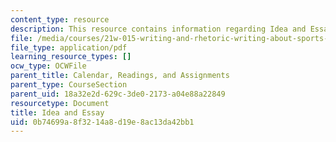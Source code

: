 ```yaml
---
content_type: resource
description: This resource contains information regarding Idea and Essay.
file: /media/courses/21w-015-writing-and-rhetoric-writing-about-sports-fall-2013/0b74699a8f3214a8d19e8ac13da42bb1_MIT21W_015F13_IDEA.pdf
file_type: application/pdf
learning_resource_types: []
ocw_type: OCWFile
parent_title: Calendar, Readings, and Assignments
parent_type: CourseSection
parent_uid: 18a32e2d-629c-3de0-2173-a04e88a22849
resourcetype: Document
title: Idea and Essay
uid: 0b74699a-8f32-14a8-d19e-8ac13da42bb1
---
```

